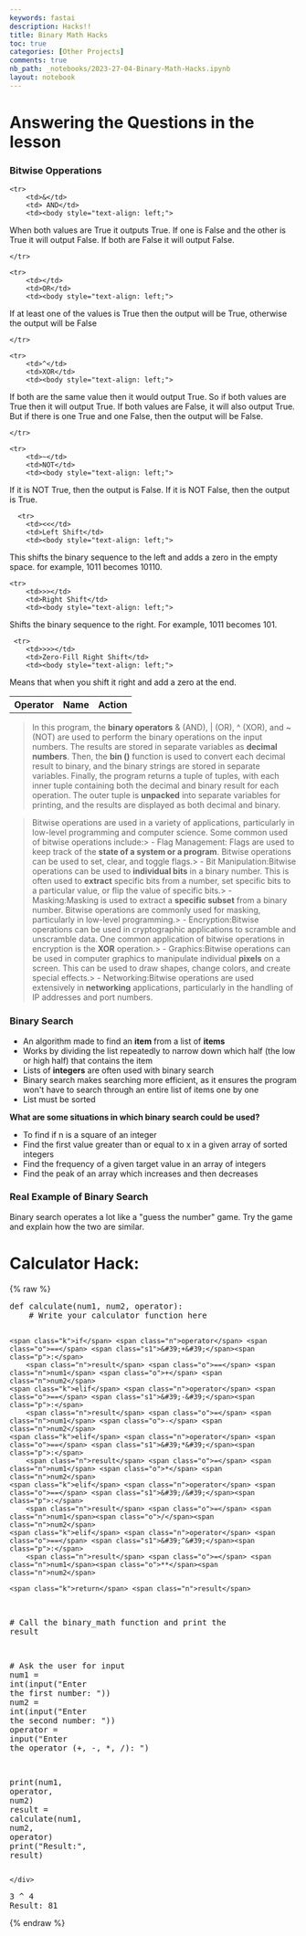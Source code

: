 ```yaml
---
keywords: fastai
description: Hacks!!
title: Binary Math Hacks
toc: true
categories: [Other Projects]
comments: true
nb_path: _notebooks/2023-27-04-Binary-Math-Hacks.ipynb
layout: notebook
---
```


<!--
#################################################
### THIS FILE WAS AUTOGENERATED! DO NOT EDIT! ###
#################################################
# file to edit: _notebooks/2023-27-04-Binary-Math-Hacks.ipynb
-->

<div class="container" id="notebook-container">
        
<div class="cell border-box-sizing text_cell rendered"><div class="inner_cell">
<div class="text_cell_render border-box-sizing rendered_html">
<h1 id="Answering-the-Questions-in-the-lesson">Answering the Questions in the lesson<a class="anchor-link" href="#Answering-the-Questions-in-the-lesson"> </a></h1><h3 id="Bitwise-Opperations">Bitwise Opperations<a class="anchor-link" href="#Bitwise-Opperations"> </a></h3><table>
    <tr>
     <th>Operator</th>
     <th>Name</th>
     <th>Action</th>
    </tr>

    <tr>
        <td>&</td>
        <td> AND</td>
        <td><body style="text-align: left;">

 <form>
When both values are True it outputs True. If one is False and the other is True it will output False. If both are False it will output False. 
 </form>
    <br>
</body></td>


    </tr>

    <tr>
        <td></td>
        <td>OR</td>
        <td><body style="text-align: left;">

 <form>
If at least one of the values is True then the output will be True, otherwise the output will be False
 </form>
    <br>
</body></td>

    </tr>

    <tr>
        <td>^</td>
        <td>XOR</td>
        <td><body style="text-align: left;">

 <form>
 If both are the same value then it would output True. So if both values are True then it will output True. If both values are False, it will also output True. But if there is one True and one False, then the output will be False.
 </form>
    <br>
</body></td>

    </tr>

    <tr>
        <td>~</td>
        <td>NOT</td>
        <td><body style="text-align: left;">

 <form>
 If it is NOT True, then the output is False. If it is NOT False, then the output is True.
 </form>
    <br>
</body></td>
    </tr>

      <tr>
        <td><<</td>
        <td>Left Shift</td>
        <td><body style="text-align: left;">

 <form>
 This shifts the binary sequence to the left and adds a zero in the empty space. for example, 1011 becomes 10110.
 </form>
    <br>
</body></td>
    </tr>

    <tr>
        <td>>></td>
        <td>Right Shift</td>
        <td><body style="text-align: left;">

 <form>
Shifts the binary sequence to the right. For example, 1011 becomes 101.
 </form>
    <br>
</body></td>
    </tr>

     <tr>
        <td>>>></td>
        <td>Zero-Fill Right Shift</td>
        <td><body style="text-align: left;">

 <form>
Means that when you shift it right and add a zero at the end.
 </form>
    <br>
</body></td>
    </tr>


</table>
</div>
</div>
</div>
<div class="cell border-box-sizing text_cell rendered"><div class="inner_cell">
<div class="text_cell_render border-box-sizing rendered_html">
<blockquote><p>In this program, the <strong>binary operators</strong> &amp; (AND), | (OR), ^ (XOR), and ~ (NOT) are used to perform the binary operations on the input numbers. The results are stored in separate variables as <strong>decimal numbers</strong>. Then, the <strong>bin ()</strong> function is used to convert each decimal result to binary, and the binary strings are stored in separate variables. Finally, the program returns a tuple of tuples, with each inner tuple containing both the decimal and binary result for each operation. The outer tuple is <strong>unpacked</strong> into separate variables for printing, and the results are displayed as both decimal and binary.</p>
</blockquote>

</div>
</div>
</div>
<div class="cell border-box-sizing text_cell rendered"><div class="inner_cell">
<div class="text_cell_render border-box-sizing rendered_html">
<blockquote><p>Bitwise operations are used in a variety of applications, particularly in low-level programming and computer science. Some common used of bitwise operations include:&gt; - Flag Management: Flags are used to keep track of the <strong>state of a system or a program</strong>. Bitwise operations can be used to set, clear, and toggle flags.&gt; - Bit Manipulation:Bitwise operations can be used to <strong>individual bits</strong> in a binary number. This is often used to <strong>extract</strong> specific bits from a number, set specific bits to a particular value, or flip the value of specific bits.&gt; - Masking:Masking is used to extract a <strong>specific subset</strong> from a binary number. Bitwise operations are commonly used for masking, particularly in low-level programming.&gt; - Encryption:Bitwise operations can be used in cryptographic applications to scramble and unscramble data. One common application of bitwise operations in encryption is the <strong>XOR</strong> operation.&gt; - Graphics:Bitwise operations can be used in computer graphics to manipulate individual <strong>pixels</strong> on a screen. This can be used to draw shapes, change colors, and create special effects.&gt; - Networking:Bitwise operations are used extensively in <strong>networking</strong> applications, particularly in the handling of IP addresses and port numbers.</p>
</blockquote>

</div>
</div>
</div>
<div class="cell border-box-sizing text_cell rendered"><div class="inner_cell">
<div class="text_cell_render border-box-sizing rendered_html">
<h3 id="Binary-Search">Binary Search<a class="anchor-link" href="#Binary-Search"> </a></h3><ul>
<li>An algorithm made to find an <strong>item</strong> from a list of <strong>items</strong></li>
<li>Works by dividing the list repeatedly to narrow down which half (the low or high half) that contains the item</li>
<li>Lists of <strong>integers</strong> are often used with binary search</li>
<li>Binary search makes searching more efficient, as it ensures the program won't have to search through an entire list of items one by one</li>
<li>List must be sorted</li>
</ul>
<p><strong>What are some situations in which binary search could be used?</strong></p>
<ul>
<li>To find if n is a square of an integer</li>
<li>Find the first value greater than or equal to x in a given array of sorted integers</li>
<li>Find the frequency of a given target value in an array of integers</li>
<li>Find the peak of an array which increases and then decreases</li>
</ul>
<h3 id="Real-Example-of-Binary-Search">Real Example of Binary Search<a class="anchor-link" href="#Real-Example-of-Binary-Search"> </a></h3><p>Binary search operates a lot like a "guess the number" game. Try the game and explain how the two are similar.</p>

</div>
</div>
</div>
<div class="cell border-box-sizing text_cell rendered"><div class="inner_cell">
<div class="text_cell_render border-box-sizing rendered_html">
<h1 id="Calculator-Hack:">Calculator Hack:<a class="anchor-link" href="#Calculator-Hack:"> </a></h1>
</div>
</div>
</div>
    {% raw %}
    
<div class="cell border-box-sizing code_cell rendered">
<div class="input">

<div class="inner_cell">
    <div class="input_area">
<div class=" highlight hl-ipython3"><pre><span></span><span class="k">def</span> <span class="nf">calculate</span><span class="p">(</span><span class="n">num1</span><span class="p">,</span> <span class="n">num2</span><span class="p">,</span> <span class="n">operator</span><span class="p">):</span>
    <span class="c1"># Write your calculator function here</span>

    <span class="k">if</span> <span class="n">operator</span> <span class="o">==</span> <span class="s1">&#39;+&#39;</span><span class="p">:</span>
        <span class="n">result</span> <span class="o">==</span> <span class="n">num1</span> <span class="o">+</span> <span class="n">num2</span>
    <span class="k">elif</span> <span class="n">operator</span> <span class="o">==</span> <span class="s1">&#39;-&#39;</span><span class="p">:</span>
        <span class="n">result</span> <span class="o">=</span> <span class="n">num1</span> <span class="o">-</span> <span class="n">num2</span>
    <span class="k">elif</span> <span class="n">operator</span> <span class="o">==</span> <span class="s1">&#39;*&#39;</span><span class="p">:</span>
        <span class="n">result</span> <span class="o">=</span> <span class="n">num1</span> <span class="o">*</span> <span class="n">num2</span>
    <span class="k">elif</span> <span class="n">operator</span> <span class="o">==</span> <span class="s1">&#39;/&#39;</span><span class="p">:</span>
        <span class="n">result</span> <span class="o">=</span> <span class="n">num1</span><span class="o">/</span><span class="n">num2</span>
    <span class="k">elif</span> <span class="n">operator</span> <span class="o">==</span> <span class="s1">&#39;^&#39;</span><span class="p">:</span>
        <span class="n">result</span> <span class="o">=</span> <span class="n">num1</span><span class="o">**</span><span class="n">num2</span>
    
    <span class="k">return</span> <span class="n">result</span>
<span class="c1"># Call the binary_math function and print the result</span>

<span class="c1"># Ask the user for input</span>
<span class="n">num1</span> <span class="o">=</span> <span class="nb">int</span><span class="p">(</span><span class="nb">input</span><span class="p">(</span><span class="s2">&quot;Enter the first number: &quot;</span><span class="p">))</span>
<span class="n">num2</span> <span class="o">=</span> <span class="nb">int</span><span class="p">(</span><span class="nb">input</span><span class="p">(</span><span class="s2">&quot;Enter the second number: &quot;</span><span class="p">))</span>
<span class="n">operator</span> <span class="o">=</span> <span class="nb">input</span><span class="p">(</span><span class="s2">&quot;Enter the operator (+, -, *, /): &quot;</span><span class="p">)</span>

<span class="nb">print</span><span class="p">(</span><span class="n">num1</span><span class="p">,</span> <span class="n">operator</span><span class="p">,</span> <span class="n">num2</span><span class="p">)</span>
<span class="n">result</span> <span class="o">=</span> <span class="n">calculate</span><span class="p">(</span><span class="n">num1</span><span class="p">,</span> <span class="n">num2</span><span class="p">,</span> <span class="n">operator</span><span class="p">)</span>
<span class="nb">print</span><span class="p">(</span><span class="s2">&quot;Result:&quot;</span><span class="p">,</span> <span class="n">result</span><span class="p">)</span>
</pre></div>

    </div>
</div>
</div>

<div class="output_wrapper">
<div class="output">

<div class="output_area">

<div class="output_subarea output_stream output_stdout output_text">
<pre>3 ^ 4
Result: 81
</pre>
</div>
</div>

</div>
</div>

</div>
    {% endraw %}

</div>
 


